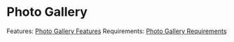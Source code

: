 # Photo Gallery
Features:  [Photo Gallery Features](https://github.com/ZhihengChang/PhotoGallery/blob/main/doc/FEATURES.md)
Requirements:  [Photo Gallery Requirements](https://github.com/ZhihengChang/PhotoGallery/blob/main/doc/REQUIREMENTS.md)
